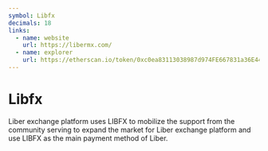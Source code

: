```yaml
---
symbol: Libfx
decimals: 18
links:
  - name: website
    url: https://libermx.com/
  - name: explorer
    url: https://etherscan.io/token/0xc0ea83113038987d974FE667831a36E442e661E7
---
```


# Libfx

Liber exchange platform uses LIBFX to mobilize the support from the community serving to expand the market for Liber exchange platform and use LIBFX as the main payment method of Liber.
